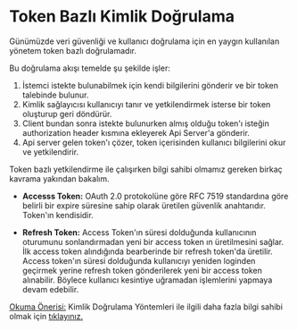 # Token Bazlı Kimlik Doğrulama
Günümüzde veri güvenliği ve kullanıcı doğrulama için en yaygın kullanılan yönetem token bazlı doğrulamadır. 

Bu doğrulama akışı temelde şu şekilde işler: 
1. İstemci istekte bulunabilmek için kendi bilgilerini gönderir ve bir token talebinde bulunur. 
2. Kimlik sağlayıcısı kullanıcıyı tanır ve yetkilendirmek isterse bir token oluşturup geri döndürür. 
3. Client bundan sonra istekte bulunurken almış olduğu token'ı isteğin authorization header kısmına ekleyerek Api Server'a gönderir. 
4. Api server gelen token'ı çözer, token içerisinden kullanıcı bilgilerini okur ve yetkilendirir.

Token bazlı yetkilendirme ile çalışırken bilgi sahibi olmamız gereken birkaç kavrama yakından bakalım.

* **Accesss Token:** OAuth 2.0 protokolüne göre RFC 7519 standardına göre belirli bir expire süresine sahip olarak üretilen güvenlik anahtarıdır. Token'ın kendisidir. 

* **Refresh Token:** Access Token'ın süresi dolduğunda kullanıcının oturumunu sonlandırmadan yeni bir access token ın üretilmesini sağlar. İlk access token alındığında bearberinde bir refresh token'da üretilir. Access token'ın süresi dolduğunda kullanıcıyı yeniden loginden geçirmek yerine refresh token gönderilerek yeni bir access token alınabilir. Böylece kullanıcı kesintiye uğramadan işlemlerini yapmaya devam edebilir. 

[Okuma Önerisi:](https://omansak.blogspot.com/2021/01/servislerde-guvenlik-web-servis-nedir.html) Kimlik Doğrulama Yöntemleri ile ilgili daha fazla bilgi sahibi olmak için [tıklayınız.](https://omansak.blogspot.com/2021/01/servislerde-guvenlik-web-servis-nedir.html)